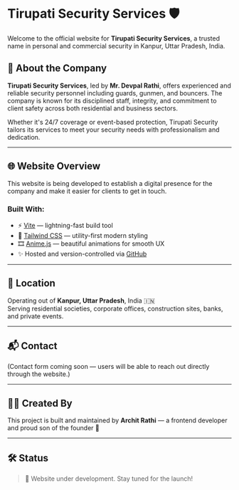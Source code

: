 # Tirupati Security Services 🛡️

Welcome to the official website for **Tirupati Security Services**, a trusted name in personal and commercial security in Kanpur, Uttar Pradesh, India.

## 🔐 About the Company

**Tirupati Security Services**, led by **Mr. Devpal Rathi**, offers experienced and reliable security personnel including guards, gunmen, and bouncers. The company is known for its disciplined staff, integrity, and commitment to client safety across both residential and business sectors.

Whether it's 24/7 coverage or event-based protection, Tirupati Security tailors its services to meet your security needs with professionalism and dedication.

---

## 🌐 Website Overview

This website is being developed to establish a digital presence for the company and make it easier for clients to get in touch.

### Built With:

- ⚡ [Vite](https://vitejs.dev/) — lightning-fast build tool
- 🎨 [Tailwind CSS](https://tailwindcss.com/) — utility-first modern styling
- 🎞️ [Anime.js](https://animejs.com/) — beautiful animations for smooth UX
- ✨ Hosted and version-controlled via [GitHub](https://github.com/arath089/tirupati-security)

---

## 📍 Location

Operating out of **Kanpur, Uttar Pradesh**, India 🇮🇳  
Serving residential societies, corporate offices, construction sites, banks, and private events.

---

## 📬 Contact

(Contact form coming soon — users will be able to reach out directly through the website.)

---

## 🧑‍💻 Created By

This project is built and maintained by **Archit Rathi** — a frontend developer and proud son of the founder 🙌

---

## 🛠️ Status

> 🚧 Website under development. Stay tuned for the launch!


